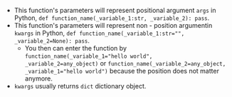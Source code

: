 * This function's parameters will represent positional argument `args` in Python, `def function_name(_variable_1:str, _variable_2): pass`.
* This function's parameters will represent non - position argumentin `kwargs` in Python, `def function_name(_variable_1:str="", _variable_2=None): pass`.
	* You then can enter the function by `function_name(_variable_1="hello world", _variable_2=any_object)` or `function_name(_variable_2=any_object, _variable_1="hello world")` because the position does not matter anymore.
* `kwargs` usually returns `dict` dictionary object.
